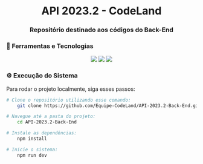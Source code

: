 <br id="inicio">

<h1 align="center">API 2023.2 - CodeLand </h1>
<h3 align="center">Repositório destinado aos códigos do Back-End</h2>

 <span id="techtools">
 <h3>🧰 Ferramentas e Tecnologias</h3>
 
 <p align="center">
    <img src="https://img.shields.io/badge/Node%20js-339933?style=for-the-badge&logo=nodedotjs&logoColor=white&color=e60023"/>
    <img src="https://img.shields.io/badge/TypeScript-007ACC?style=for-the-badge&logo=typescript&logoColor=white&color=e60023"/>
    <img src="https://img.shields.io/badge/MySQL-005C84?style=for-the-badge&logo=mysql&logoColor=white&color=e60023"/>
</p>

 <h3>⚙️ Execução do Sistema</h3>
 <p>Para rodar o projeto localmente, siga esses passos:</p>

```bash 
# Clone o repositório utilizando esse comando:
    git clone https://github.com/Equipe-CodeLand/API-2023.2-Back-End.git

# Navegue até a pasta do projeto:
    cd API-2023.2-Back-End

# Instale as dependências:
    npm install

# Inicie o sistema:
    npm run dev

```
  
